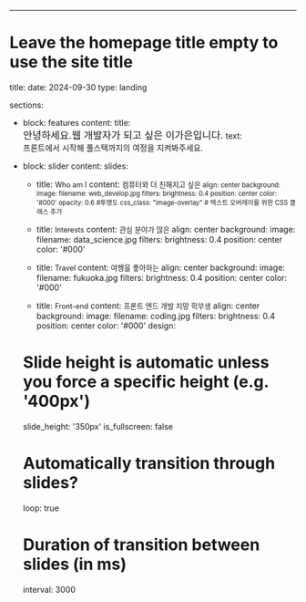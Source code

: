 ---
# Leave the homepage title empty to use the site title
title:
date: 2024-09-30
type: landing

sections:
  - block: features
    content:
      title: <br><span style="font-size:125%">안녕하세요.웹 개발자가 되고 싶은 이가은입니다.</span>
      text: <br><span style="font-size:100%">프론트에서 시작해 풀스택까지의 여정을 지켜봐주세요.</span>

  - block: slider
    content:
      slides:
      - title: <span style="font-size:90%">Who am I</span>
        content: <span style="font-size:90%">컴퓨터와 더 친해지고 싶은<span style="font-size:90%">
        align: center
        background:
          image:
            filename: web_develop.jpg
            filters:
              brightness: 0.4
          position: center
          color: '#000'
          opacity: 0.6  #투명도 
          css_class: "image-overlay"  # 텍스트 오버레이를 위한 CSS 클래스 추가

      - title: <span style="font-size:90%">Interests</span>
        content: <span style="font-size:90%">관심 분야가 많은 </span>
        align: center
        background:
          image:
            filename: data_science.jpg
            filters:
              brightness: 0.4
          position: center
          color: '#000'

      - title: <span style="font-size:90%">Travel</span>
        content: <span style="font-size:90%">여행을 좋아하는</span>
        align: center
        background:
          image:
            filename: fukuoka.jpg
            filters:
              brightness: 0.4
          position: center
          color: '#000'
      - title: <span style="font-size:90%">Front-end</span>
        content: <span style="font-size:90%">프론트 엔드 개발 지망 학부생</span>
        align: center
        background:
          image:
            filename: coding.jpg
            filters:
              brightness: 0.4
          position: center
          color: '#000'
    design:
      # Slide height is automatic unless you force a specific height (e.g. '400px')
      slide_height: '350px'
      is_fullscreen: false
      # Automatically transition through slides?
      loop: true
      # Duration of transition between slides (in ms)
      interval: 3000